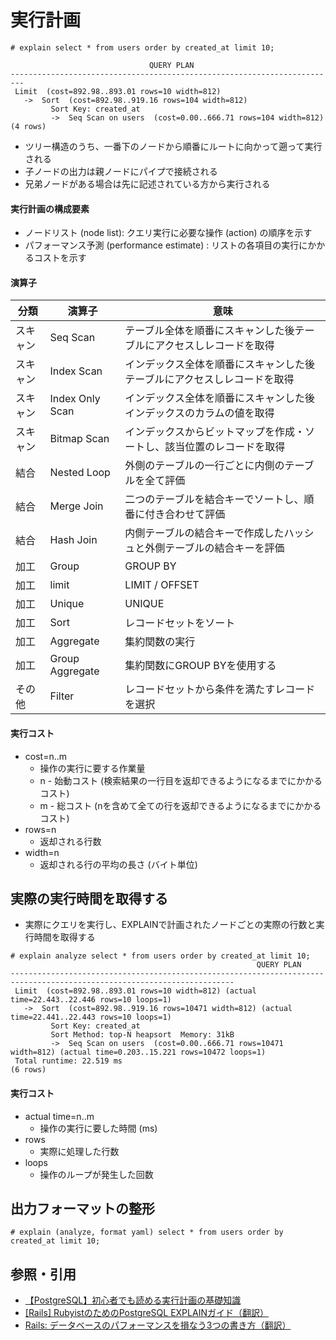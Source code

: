 # 実行計画
```
# explain select * from users order by created_at limit 10;

                               QUERY PLAN
-------------------------------------------------------------------------
 Limit  (cost=892.98..893.01 rows=10 width=812)
   ->  Sort  (cost=892.98..919.16 rows=104 width=812)
         Sort Key: created_at
         ->  Seq Scan on users  (cost=0.00..666.71 rows=104 width=812)
(4 rows)
```

- ツリー構造のうち、一番下のノードから順番にルートに向かって遡って実行される
- 子ノードの出力は親ノードにパイプで接続される
- 兄弟ノードがある場合は先に記述されている方から実行される

#### 実行計画の構成要素
- ノードリスト (node list): クエリ実行に必要な操作 (action) の順序を示す
- パフォーマンス予測 (performance estimate) : リストの各項目の実行にかかるコストを示す

#### 演算子

| 分類     | 演算子           | 意味                                                                     |
| -        | -                | -                                                                        |
| スキャン | Seq Scan         | テーブル全体を順番にスキャンした後テーブルにアクセスしレコードを取得     |
| スキャン | Index Scan       | インデックス全体を順番にスキャンした後テーブルにアクセスしレコードを取得 |
| スキャン | Index Only Scan  | インデックス全体を順番にスキャンした後インデックスのカラムの値を取得     |
| スキャン | Bitmap Scan      | インデックスからビットマップを作成・ソートし、該当位置のレコードを取得   |
| 結合     | Nested Loop      | 外側のテーブルの一行ごとに内側のテーブルを全て評価                       |
| 結合     | Merge Join       | 二つのテーブルを結合キーでソートし、順番に付き合わせて評価               |
| 結合     | Hash Join        | 内側テーブルの結合キーで作成したハッシュと外側テーブルの結合キーを評価   |
| 加工     | Group            | GROUP BY                                                                 |
| 加工     | limit            | LIMIT / OFFSET                                                           |
| 加工     | Unique           | UNIQUE                                                                   |
| 加工     | Sort             | レコードセットをソート                                                   |
| 加工     | Aggregate        | 集約関数の実行                                                           |
| 加工     | Group Aggregate  | 集約関数にGROUP BYを使用する                                             |
| その他   | Filter           | レコードセットから条件を満たすレコードを選択                             |

#### 実行コスト
- cost=n..m
  - 操作の実行に要する作業量
  - n - 始動コスト (検索結果の一行目を返却できるようになるまでにかかるコスト)
  - m - 総コスト (nを含めて全ての行を返却できるようになるまでにかかるコスト)
- rows=n
  - 返却される行数
- width=n
  - 返却される行の平均の長さ (バイト単位)

## 実際の実行時間を取得する
- 実際にクエリを実行し、EXPLAINで計画されたノードごとの実際の行数と実行時間を取得する

```
# explain analyze select * from users order by created_at limit 10;
                                                       QUERY PLAN
------------------------------------------------------------------------------------------------------------------------
 Limit  (cost=892.98..893.01 rows=10 width=812) (actual time=22.443..22.446 rows=10 loops=1)
   ->  Sort  (cost=892.98..919.16 rows=10471 width=812) (actual time=22.441..22.443 rows=10 loops=1)
         Sort Key: created_at
         Sort Method: top-N heapsort  Memory: 31kB
         ->  Seq Scan on users  (cost=0.00..666.71 rows=10471 width=812) (actual time=0.203..15.221 rows=10472 loops=1)
 Total runtime: 22.519 ms
(6 rows)
```

#### 実行コスト
- actual time=n..m
  - 操作の実行に要した時間 (ms)
- rows
  - 実際に処理した行数
- loops
  - 操作のループが発生した回数

## 出力フォーマットの整形
```
# explain (analyze, format yaml) select * from users order by created_at limit 10;
```

## 参照・引用
- [【PostgreSQL】初心者でも読める実行計画の基礎知識](https://tech-blog.rakus.co.jp/entry/20200612/postgreSQL)
- [[Rails] RubyistのためのPostgreSQL EXPLAINガイド（翻訳）](https://techracho.bpsinc.jp/hachi8833/2017_03_29/37986)
- [Rails: データベースのパフォーマンスを損なう3つの書き方（翻訳）](https://techracho.bpsinc.jp/hachi8833/2021_06_24/50793)
